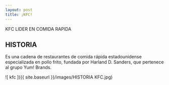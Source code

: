 ```yaml
---
layout: post
title: ¡KFC!
---
```


KFC LIDER EN COMIDA RAPIDA 

## HISTORIA

Es una cadena de restaurantes de comida rápida estadounidense especializada en pollo frito, fundada por Harland D. Sanders, que pertenece al grupo Yum! Brands.

![ kfc ]({{ site.baseurl }}/images/HISTORIA KFC.jpg)




